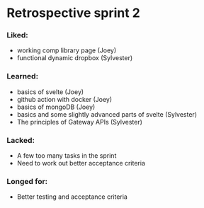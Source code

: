 # Retrospective sprint 2
### Liked:
  - working comp library page (Joey)
  - functional dynamic dropbox (Sylvester)
### Learned:
  - basics of svelte (Joey)
  - github action with docker (Joey)
  - basics of mongoDB (Joey)
  - basics and some slightly advanced parts of svelte (Sylvester)
  - The principles of Gateway APIs (Sylvester)
### Lacked:
  - A few too many tasks in the sprint
  - Need to work out better acceptance criteria
### Longed for:
  - Better testing and acceptance criteria
